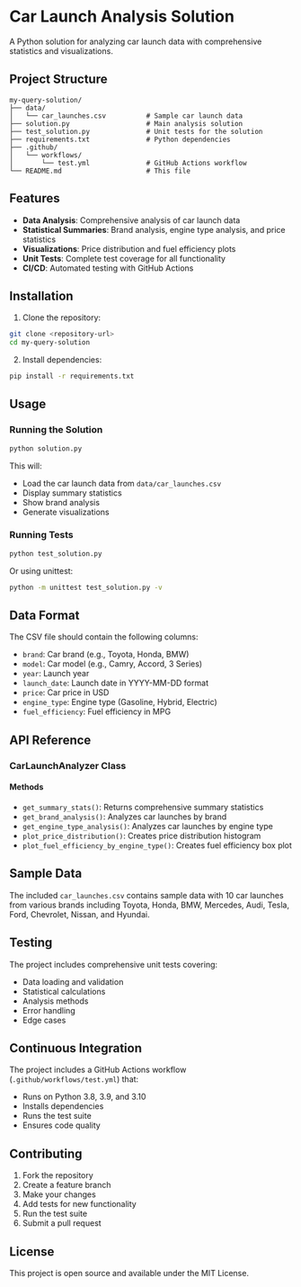# Car Launch Analysis Solution

A Python solution for analyzing car launch data with comprehensive statistics and visualizations.

## Project Structure

```
my-query-solution/
├── data/
│   └── car_launches.csv          # Sample car launch data
├── solution.py                   # Main analysis solution
├── test_solution.py              # Unit tests for the solution
├── requirements.txt              # Python dependencies
├── .github/
│   └── workflows/
│       └── test.yml              # GitHub Actions workflow
└── README.md                     # This file
```

## Features

- **Data Analysis**: Comprehensive analysis of car launch data
- **Statistical Summaries**: Brand analysis, engine type analysis, and price statistics
- **Visualizations**: Price distribution and fuel efficiency plots
- **Unit Tests**: Complete test coverage for all functionality
- **CI/CD**: Automated testing with GitHub Actions

## Installation

1. Clone the repository:
```bash
git clone <repository-url>
cd my-query-solution
```

2. Install dependencies:
```bash
pip install -r requirements.txt
```

## Usage

### Running the Solution

```bash
python solution.py
```

This will:
- Load the car launch data from `data/car_launches.csv`
- Display summary statistics
- Show brand analysis
- Generate visualizations

### Running Tests

```bash
python test_solution.py
```

Or using unittest:
```bash
python -m unittest test_solution.py -v
```

## Data Format

The CSV file should contain the following columns:
- `brand`: Car brand (e.g., Toyota, Honda, BMW)
- `model`: Car model (e.g., Camry, Accord, 3 Series)
- `year`: Launch year
- `launch_date`: Launch date in YYYY-MM-DD format
- `price`: Car price in USD
- `engine_type`: Engine type (Gasoline, Hybrid, Electric)
- `fuel_efficiency`: Fuel efficiency in MPG

## API Reference

### CarLaunchAnalyzer Class

#### Methods

- `get_summary_stats()`: Returns comprehensive summary statistics
- `get_brand_analysis()`: Analyzes car launches by brand
- `get_engine_type_analysis()`: Analyzes car launches by engine type
- `plot_price_distribution()`: Creates price distribution histogram
- `plot_fuel_efficiency_by_engine_type()`: Creates fuel efficiency box plot

## Sample Data

The included `car_launches.csv` contains sample data with 10 car launches from various brands including Toyota, Honda, BMW, Mercedes, Audi, Tesla, Ford, Chevrolet, Nissan, and Hyundai.

## Testing

The project includes comprehensive unit tests covering:
- Data loading and validation
- Statistical calculations
- Analysis methods
- Error handling
- Edge cases

## Continuous Integration

The project includes a GitHub Actions workflow (`.github/workflows/test.yml`) that:
- Runs on Python 3.8, 3.9, and 3.10
- Installs dependencies
- Runs the test suite
- Ensures code quality

## Contributing

1. Fork the repository
2. Create a feature branch
3. Make your changes
4. Add tests for new functionality
5. Run the test suite
6. Submit a pull request

## License

This project is open source and available under the MIT License.
